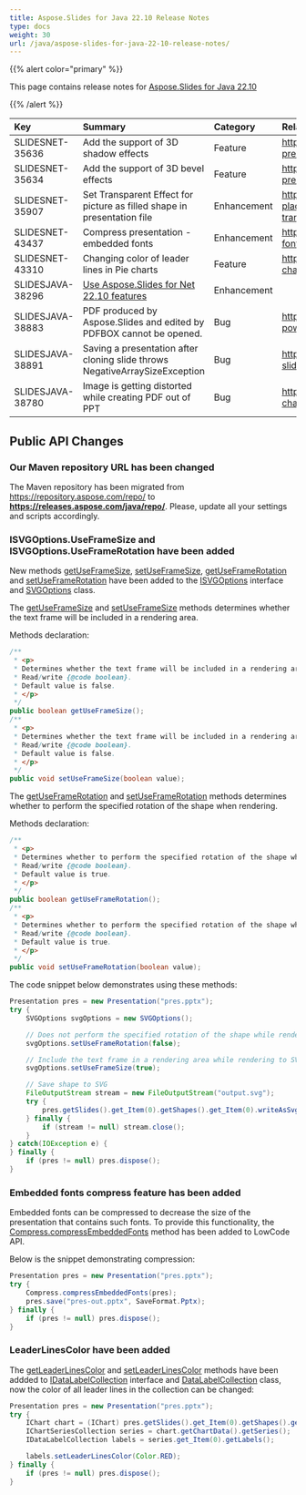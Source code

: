 ```yaml
---
title: Aspose.Slides for Java 22.10 Release Notes
type: docs
weight: 30
url: /java/aspose-slides-for-java-22-10-release-notes/
---
```


{{% alert color="primary" %}} 

This page contains release notes for [Aspose.Slides for Java 22.10](https://releases.aspose.com/java/repo/com/aspose/aspose-slides/22.10/)

{{% /alert %}} 

|**Key**|**Summary**|**Category**|**Related Documentation**|
| :- | :- | :- | :- |
|SLIDESNET-35636|Add the support of 3D shadow effects|Feature|https://docs.aspose.com/slides/net/3d-presentation/|
|SLIDESNET-35634|Add the support of 3D bevel effects|Feature|https://docs.aspose.com/slides/net/3d-presentation/|
|SLIDESNET-35907|Set Transparent Effect for picture as filled shape in presentation file|Enhancement|https://docs.aspose.com/slides/net/manage-placeholder/#set-placeholder-image-transparency|
|SLIDESNET-43437|Compress presentation - embedded fonts|Enhancement|https://docs.aspose.com/slides/java/embedded-font/#compress-embedded-fonts/|
|SLIDESNET-43310|Changing color of leader lines in Pie charts|Feature|https://docs.aspose.com/slides/net/powerpoint-charts/|
|SLIDESJAVA-38296|[Use Aspose.Slides for Net 22.10 features](/slides/net/aspose-slides-for-net-22-10-release-notes/)|Enhancement||
|SLIDESJAVA-38883|PDF produced by Aspose.Slides and edited by PDFBOX cannot be opened.|Bug|https://docs.aspose.com/slides/java/convert-powerpoint-to-pdf/|
|SLIDESJAVA-38891|Saving a presentation after cloning slide throws NegativeArraySizeException|Bug|https://docs.aspose.com/slides/java/clone-slides/|
|SLIDESJAVA-38780|Image is getting distorted while creating PDF out of PPT|Bug|https://docs.aspose.com/slides/java/create-chart/|


## Public API Changes ##

### Our Maven repository URL has been changed ###

The Maven repository has been migrated from https://repository.aspose.com/repo/ to **https://releases.aspose.com/java/repo/**. Please, update all your settings and scripts accordingly.


### ISVGOptions.UseFrameSize and ISVGOptions.UseFrameRotation have been added ###

New methods [getUseFrameSize](https://reference.aspose.com/slides/java/com.aspose.slides/ISVGOptions#getUseFrameSize--), [setUseFrameSize](https://reference.aspose.com/slides/java/com.aspose.slides/ISVGOptions#setUseFrameSize-boolean-), [getUseFrameRotation](https://reference.aspose.com/slides/java/com.aspose.slides/ISVGOptions#getUseFrameRotation--) and [setUseFrameRotation](https://reference.aspose.com/slides/java/com.aspose.slides/ISVGOptions#setUseFrameRotation-boolean-) have been added to the [ISVGOptions](https://reference.aspose.com/slides/java/com.aspose.slides/ISvgOptions) interface and [SVGOptions](https://reference.aspose.com/slides/java/com.aspose.slides/SvgOptions) class.

The [getUseFrameSize](https://reference.aspose.com/slides/java/com.aspose.slides/ISVGOptions#getUseFrameSize--) and [setUseFrameSize](https://reference.aspose.com/slides/java/com.aspose.slides/ISVGOptions#setUseFrameSize-boolean-) methods determines whether the text frame will be included in a rendering area.

Methods declaration:

``` java
/**
 * <p>
 * Determines whether the text frame will be included in a rendering area or not.
 * Read/write {@code boolean}.
 * Default value is false.
 * </p>
 */
public boolean getUseFrameSize();
/**
 * <p>
 * Determines whether the text frame will be included in a rendering area or not.
 * Read/write {@code boolean}.
 * Default value is false.
 * </p>
 */
public void setUseFrameSize(boolean value);
```

The [getUseFrameRotation](https://reference.aspose.com/slides/java/com.aspose.slides/ISVGOptions#getUseFrameRotation--) and [setUseFrameRotation](https://reference.aspose.com/slides/java/com.aspose.slides/ISVGOptions#setUseFrameRotation-boolean-) methods determines whether to perform the specified rotation of the shape when rendering.

Methods declaration:

``` java
/**
 * <p>
 * Determines whether to perform the specified rotation of the shape when rendering or not.
 * Read/write {@code boolean}.
 * Default value is true.
 * </p>
 */
public boolean getUseFrameRotation();
/**
 * <p>
 * Determines whether to perform the specified rotation of the shape when rendering or not.
 * Read/write {@code boolean}.
 * Default value is true.
 * </p>
 */
public void setUseFrameRotation(boolean value);
```

The code snippet below demonstrates using these methods:

``` java
Presentation pres = new Presentation("pres.pptx");
try {
    SVGOptions svgOptions = new SVGOptions();

    // Does not perform the specified rotation of the shape while rendering to SVG.
    svgOptions.setUseFrameRotation(false);

    // Include the text frame in a rendering area while rendering to SVG.
    svgOptions.setUseFrameSize(true);

    // Save shape to SVG
    FileOutputStream stream = new FileOutputStream("output.svg");
    try {
        pres.getSlides().get_Item(0).getShapes().get_Item(0).writeAsSvg(stream, svgOptions);
    } finally {
        if (stream != null) stream.close();
    }
} catch(IOException e) {
} finally {
    if (pres != null) pres.dispose();
}
```

### Embedded fonts compress feature has been added ###

Embedded fonts can be compressed to decrease the size of the presentation that contains such fonts. To provide this functionality, the [Compress.compressEmbeddedFonts](https://reference.aspose.com/slides/java/com.aspose.slides/Compress#compressEmbeddedFonts-com.aspose.slides.Presentation-) method has been added to LowCode API.

Below is the snippet demonstrating compression:

``` java
Presentation pres = new Presentation("pres.pptx");
try {
    Compress.compressEmbeddedFonts(pres);
    pres.save("pres-out.pptx", SaveFormat.Pptx);
} finally {
    if (pres != null) pres.dispose();
}
```

### LeaderLinesColor have been added ###

The [getLeaderLinesColor](https://reference.aspose.com/slides/java/com.aspose.slides/IDataLabelCollection#getLeaderLinesColor--) and [setLeaderLinesColor](https://reference.aspose.com/slides/java/com.aspose.slides/IDataLabelCollection#setLeaderLinesColor-java.awt.Color-) methods have been addded to [IDataLabelCollection](https://reference.aspose.com/slides/java/com.aspose.slides/IDataLabelCollection) interface and [DataLabelCollection](https://reference.aspose.com/slides/java/com.aspose.slides/DataLabelCollection) class, now the color of all leader lines in the collection can be changed:

``` java
Presentation pres = new Presentation("pres.pptx");
try {
    IChart chart = (IChart) pres.getSlides().get_Item(0).getShapes().get_Item(0);
    IChartSeriesCollection series = chart.getChartData().getSeries();
    IDataLabelCollection labels = series.get_Item(0).getLabels();

    labels.setLeaderLinesColor(Color.RED);
} finally {
    if (pres != null) pres.dispose();
}
```